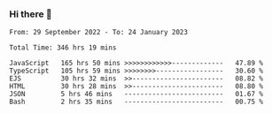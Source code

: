 ### Hi there 👋

<!--START_SECTION:waka-->

```text
From: 29 September 2022 - To: 24 January 2023

Total Time: 346 hrs 19 mins

JavaScript   165 hrs 50 mins >>>>>>>>>>>>-------------   47.89 %
TypeScript   105 hrs 59 mins >>>>>>>>-----------------   30.60 %
EJS          30 hrs 32 mins  >>-----------------------   08.82 %
HTML         30 hrs 28 mins  >>-----------------------   08.80 %
JSON         5 hrs 46 mins   -------------------------   01.67 %
Bash         2 hrs 35 mins   -------------------------   00.75 %
```

<!--END_SECTION:waka-->

<!--
**tranhieu1906/tranhieu1906** is a ✨ _special_ ✨ repository because its `README.md` (this file) appears on your GitHub profile.

Here are some ideas to get you started:

- 🔭 I’m currently working on ...
- 🌱 I’m currently learning ...
- 👯 I’m looking to collaborate on ...
- 🤔 I’m looking for help with ...
- 💬 Ask me about ...
- 📫 How to reach me: ...
- 😄 Pronouns: ...
- ⚡ Fun fact: ...
-->
